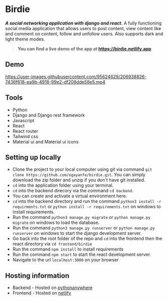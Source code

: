 # Birdie

**_A social networking application with django and react._**
A fully functioning social media application that allows users to post content, view content like and comment on content, follow and unfollow users. Also supports dark and light theme modes.
> <strong>You can find a live demo of the app at <a href="https://birdie.netlify.app">https://birdie.netlify.app</a></strong>

## Demo


https://user-images.githubusercontent.com/95624629/206938826-7436f618-ea9b-4918-99e2-df208dde58e5.mp4



## Tools 
- Python
- Django and Django rest framework
- Javascript
- React
- React router
- Tailwind css
- Material ui and Material ui icons

## Setting up locally
- Clone the project to your local computer using git via command `git clone https://github.com/ogayanfe/birdie.git`. You can simply download the zip folder and unzip if you don't have git installed.
- `cd` into the application folder using your terminal.
-  `cd` into the backend direcory via the command `cd backend`.
- You can create and activate a virtual environment here.
- `cd` into the backend directory and run the command `python3 install -r requirments.txt` or `python install -r requirements.txt` on windows to install requirements. 
- Run the command `python3 manage.py migrate` or `python manage.py migrate` on windows to load the database. 
- Run the command `python3 manage.py runserver` or `python manage.py runserver` on windows to start the django development server. 
- Go back into the root folder of the repo and  `cd` into the frontend then the react directory via `cd frontend/birdie`
- Run the command `npm install` to install requirements
- Run the command `npm start` to start the react development server. 
- Navigate to the url `localhost:3000` on your browser

## Hosting information
- Backend - Hosted on <a href="https://www.pythonanywhere.com/">pythonanywhere</a>
- Frontend - Hosted on <a href="https://www.netlify.com/">netlify</a>
